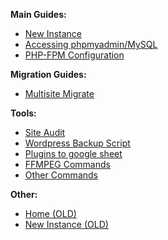 **Main Guides:**
* [New Instance](/okmediagroup/wordpress-assets/wiki/Creating-Wordpress-Instance-(v2))
* [Accessing phpmyadmin/MySQL](/okmediagroup/wordpress-assets/wiki/phpmyadmin-guide)
* [PHP-FPM Configuration](/okmediagroup/wordpress-assets/wiki/php-fpm-configuration)

**Migration Guides:**
* [Multisite Migrate](/okmediagroup/wordpress-assets/wiki/Migrating-a-Multisite-to-a-new-Instance)

**Tools:**
* [Site Audit](/okmediagroup/wordpress-assets/wiki/Site-Audit)
* [Wordpress Backup Script](/okmediagroup/wordpress-assets/wiki/Wordpress-Backup-Script)
* [Plugins to google sheet](/okmediagroup/wordpress-assets/wiki/Plugins-list-to-google-sheet)
* [FFMPEG Commands](/okmediagroup/wordpress-assets/wiki/FFMPEG-Commands)
* [Other Commands](/okmediagroup/wordpress-assets/wiki/Other-Commands)

**Other:**
* [Home (OLD)](/okmediagroup/wordpress-assets/wiki/Old-Homepage)
* [New Instance (OLD)](/okmediagroup/wordpress-assets/wiki/Creating-Wordpress-Instance)